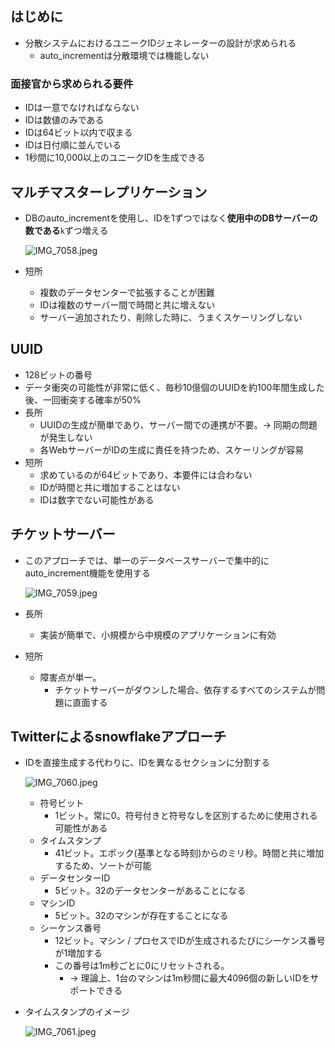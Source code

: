 ## はじめに

- 分散システムにおけるユニークIDジェネレーターの設計が求められる
    - auto_incrementは分散環境では機能しない

### 面接官から求められる要件

- IDは一意でなければならない
- IDは数値のみである
- IDは64ビット以内で収まる
- IDは日付順に並んでいる
- 1秒間に10,000以上のユニークIDを生成できる

## マルチマスターレプリケーション

- DBのauto_incrementを使用し、IDを1ずつではなく**使用中のDBサーバーの数である**`k`ずつ増える
    
    ![IMG_7058.jpeg](attachment:fbff6484-45a6-41dd-b7ea-6fdde850cb06:IMG_7058.jpeg)
    
- 短所
    - 複数のデータセンターで拡張することが困難
    - IDは複数のサーバー間で時間と共に増えない
    - サーバー追加されたり、削除した時に、うまくスケーリングしない

## UUID

- 128ビットの番号
- データ衝突の可能性が非常に低く、毎秒10億個のUUIDを約100年間生成した後、一回衝突する確率が50%
- 長所
    - UUIDの生成が簡単であり、サーバー間での連携が不要。→ 同期の問題が発生しない
    - 各WebサーバーがIDの生成に責任を持つため、スケーリングが容易
- 短所
    - 求めているのが64ビットであり、本要件には合わない
    - IDが時間と共に増加することはない
    - IDは数字でない可能性がある

## チケットサーバー

- このアプローチでは、単一のデータベースサーバーで集中的にauto_increment機能を使用する
    
    ![IMG_7059.jpeg](attachment:1af282d0-02fd-44ac-8097-21fe55c89703:IMG_7059.jpeg)
    
- 長所
    - 実装が簡単で、小規模から中規模のアプリケーションに有効
- 短所
    - 障害点が単一。
        - チケットサーバーがダウンした場合、依存するすべてのシステムが問題に直面する

## Twitterによるsnowflakeアプローチ

- IDを直接生成する代わりに、IDを異なるセクションに分割する
    
    ![IMG_7060.jpeg](attachment:995c8426-0874-4336-bd37-eddb550c74fd:IMG_7060.jpeg)
    
    - 符号ビット
        - 1ビット。常に0。符号付きと符号なしを区別するために使用される可能性がある
    - タイムスタンプ
        - 41ビット。エポック(基準となる時刻)からのミリ秒。時間と共に増加するため、ソートが可能
    - データセンターID
        - 5ビット。32のデータセンターがあることになる
    - マシンID
        - 5ビット。32のマシンが存在することになる
    - シーケンス番号
        - 12ビット。マシン / プロセスでIDが生成されるたびにシーケンス番号が1増加する
        - この番号は1m秒ごとに0にリセットされる。
            - → 理論上、1台のマシンは1m秒間に最大4096個の新しいIDをサポートできる
- タイムスタンプのイメージ
    
    ![IMG_7061.jpeg](attachment:ca10738b-9459-4098-9262-b0eeb6c321e8:IMG_7061.jpeg)